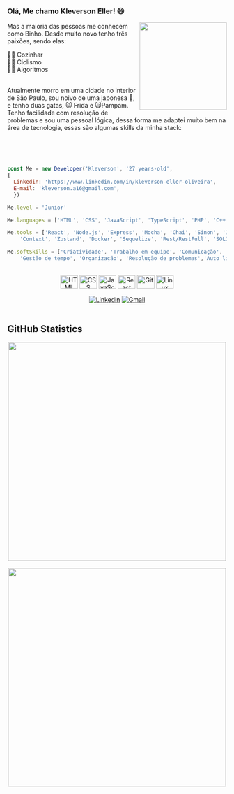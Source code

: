 ### Olá, Me chamo Kleverson Eller! 😄
<img id="imgEu" align="right" width="200px" src="https://user-images.githubusercontent.com/94177171/165205178-b0eeee48-c89f-477a-bf78-7d7928d5b7e5.png">
<p>Mas a maioria das pessoas me conhecem como Binho.
Desde muito novo tenho três paixões, sendo elas:</p>
👨‍🍳 Cozinhar<br>
🚴‍♂️ Ciclismo<br>
👨‍💻 Algoritmos<br><br>
<p>Atualmente morro em uma cidade no interior de São Paulo, sou noivo de uma japonesa 🥷, e tenho duas gatas, 😾 Frida e 🙀Pampam.
Tenho facilidade com resolução de problemas e sou uma pessoal lógica, dessa forma me adaptei muito bem na área de tecnologia, essas são algumas skills da minha stack:</p>
<br>
<br>
<br>

```JavaScript
const Me = new Developer('Kleverson', '27 years-old',
{
  Linkedin: 'https://www.linkedin.com/in/kleverson-eller-oliveira',
  E-mail: 'kleverson.a16@gmail.com',
  })

Me.level = 'Junior'

Me.languages = ['HTML', 'CSS', 'JavaScript', 'TypeScript', 'PHP', 'C++','Python']

Me.tools = ['React', 'Node.js', 'Express', 'Mocha', 'Chai', 'Sinon', 'Jest', 'RTL', 'Redux',
    'Context', 'Zustand', 'Docker', 'Sequelize', 'Rest/RestFull', 'SOLID', 'POO']

Me.softSkills = ['Criatividade', 'Trabalho em equipe', 'Comunicação', 'Resiliência',
    'Gestão de tempo', 'Organização', 'Resolução de problemas','Auto liderança']
```

<div align="center" style="display: inline_block"><br>
  <img align="center" alt="HTML" height="30" width="40" src="https://cdn.jsdelivr.net/gh/devicons/devicon/icons/html5/html5-original.svg">
  <img align="center" alt="CSS" height="30" width="40" src="https://cdn.jsdelivr.net/gh/devicons/devicon/icons/css3/css3-original.svg">
  <img align="center" alt="JavaScript" height="30" width="40" src="https://cdn.jsdelivr.net/gh/devicons/devicon/icons/javascript/javascript-original.svg">
  <img align="center" alt="React" height="30" width="40" src="https://cdn.jsdelivr.net/gh/devicons/devicon/icons/react/react-original.svg">
  <img align="center" alt="Git" height="30" width="40" src="https://cdn.jsdelivr.net/gh/devicons/devicon/icons/git/git-original.svg">
  <img align="center" alt="Linux" height="30" width="40" src="https://cdn.jsdelivr.net/gh/devicons/devicon/icons/linux/linux-original.svg">
</div>
<br>
<div align="center">
  <a href="https://www.linkedin.com/in/kleverson-eller-oliveira/" target="_blank" rel="external"><img src="https://img.shields.io/badge/LinkedIn-0077B5?style=for-the-badge&logo=linkedin&logoColor=white" alt="Linkedin"></a>
  <a href="mailto:kleverson.a16@gmail.com" target="_blank"><img src="https://img.shields.io/badge/Gmail-D14836?style=for-the-badge&logo=gmail&logoColor=white" alt="Gmail"></a> 
</div>
<br>

## GitHub Statistics

<div align="center">
<a href="https://github.com/anuraghazra/github-readme-stats">
  <img align="center" width="500px" src="https://github-readme-stats.vercel.app/api?username=KleversonEller&count_private=true&show_icons=true&theme=material-palenight" />
</a>
<br>
<br>
<a href="https://github.com/anuraghazra/github-readme-stats">
  <img align="center" width="500px" src="https://github-readme-stats.vercel.app/api/top-langs/?username=KleversonEller&layout=compact&theme=material-palenight" />
</a>
</div>
